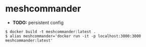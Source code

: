 # meshcommander

- **TODO:** persistent config

```console
$ docker build -t meshcommander:latest .
$ alias meshcommander='docker run -it -p localhost:3000:3000 meshcommander:latest'
```
